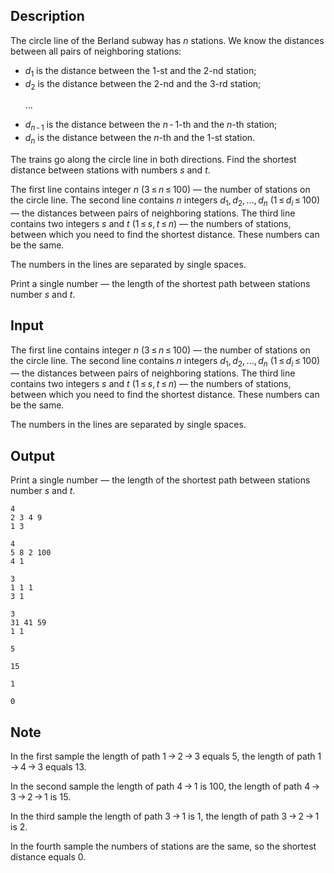 ## Description

<div><p>The circle line of the Berland subway has <span class="tex-span"><i>n</i></span> stations. We know the distances between all pairs of neighboring stations:</p><ul><li> <span class="tex-span"><i>d</i><sub class="lower-index">1</sub></span> is the distance between the <span class="tex-span">1</span>-st and the <span class="tex-span">2</span>-nd station;</li><li> <span class="tex-span"><i>d</i><sub class="lower-index">2</sub></span> is the distance between the <span class="tex-span">2</span>-nd and the <span class="tex-span">3</span>-rd station;<p>...</p></li><li> <span class="tex-span"><i>d</i><sub class="lower-index"><i>n</i> - 1</sub></span> is the distance between the <span class="tex-span"><i>n</i> - 1</span>-th and the <span class="tex-span"><i>n</i></span>-th station;</li><li> <span class="tex-span"><i>d</i><sub class="lower-index"><i>n</i></sub></span> is the distance between the <span class="tex-span"><i>n</i></span>-th and the <span class="tex-span">1</span>-st station.</li></ul><p>The trains go along the circle line in both directions. Find the shortest distance between stations with numbers <span class="tex-span"><i>s</i></span> and <span class="tex-span"><i>t</i></span>.</p></div><div class="input-specification"><p>The first line contains integer <span class="tex-span"><i>n</i></span> (<span class="tex-span">3 ≤ <i>n</i> ≤ 100</span>) — the number of stations on the circle line. The second line contains <span class="tex-span"><i>n</i></span> integers <span class="tex-span"><i>d</i><sub class="lower-index">1</sub>, <i>d</i><sub class="lower-index">2</sub>, ..., <i>d</i><sub class="lower-index"><i>n</i></sub></span> (<span class="tex-span">1 ≤ <i>d</i><sub class="lower-index"><i>i</i></sub> ≤ 100</span>) — the distances between pairs of neighboring stations. The third line contains two integers <span class="tex-span"><i>s</i></span> and <span class="tex-span"><i>t</i></span> (<span class="tex-span">1 ≤ <i>s</i>, <i>t</i> ≤ <i>n</i></span>) — the numbers of stations, between which you need to find the shortest distance. These numbers can be the same.</p><p>The numbers in the lines are separated by single spaces.</p></div><div class="output-specification"><p>Print a single number — the length of the shortest path between stations number <span class="tex-span"><i>s</i></span> and <span class="tex-span"><i>t</i></span>.</p></div>

## Input

<p>The first line contains integer <span class="tex-span"><i>n</i></span> (<span class="tex-span">3 ≤ <i>n</i> ≤ 100</span>) — the number of stations on the circle line. The second line contains <span class="tex-span"><i>n</i></span> integers <span class="tex-span"><i>d</i><sub class="lower-index">1</sub>, <i>d</i><sub class="lower-index">2</sub>, ..., <i>d</i><sub class="lower-index"><i>n</i></sub></span> (<span class="tex-span">1 ≤ <i>d</i><sub class="lower-index"><i>i</i></sub> ≤ 100</span>) — the distances between pairs of neighboring stations. The third line contains two integers <span class="tex-span"><i>s</i></span> and <span class="tex-span"><i>t</i></span> (<span class="tex-span">1 ≤ <i>s</i>, <i>t</i> ≤ <i>n</i></span>) — the numbers of stations, between which you need to find the shortest distance. These numbers can be the same.</p><p>The numbers in the lines are separated by single spaces.</p>

## Output

<p>Print a single number — the length of the shortest path between stations number <span class="tex-span"><i>s</i></span> and <span class="tex-span"><i>t</i></span>.</p>





```input1
4
2 3 4 9
1 3

```




```input2
4
5 8 2 100
4 1

```




```input3
3
1 1 1
3 1

```




```input4
3
31 41 59
1 1

```




```output1
5

```




```output2
15

```




```output3
1

```




```output4
0

```



## Note

<p>In the first sample the length of path <span class="tex-span">1 → 2 → 3</span> equals 5, the length of path <span class="tex-span">1 → 4 → 3</span> equals 13.</p><p>In the second sample the length of path <span class="tex-span">4 → 1</span> is 100, the length of path <span class="tex-span">4 → 3 → 2 → 1</span> is 15.</p><p>In the third sample the length of path <span class="tex-span">3 → 1</span> is 1, the length of path <span class="tex-span">3 → 2 → 1</span> is 2.</p><p>In the fourth sample the numbers of stations are the same, so the shortest distance equals 0.</p>
